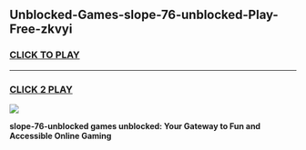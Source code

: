 
## Unblocked-Games-slope-76-unblocked-Play-Free-zkvyi
<h3>
<a href="https://premium76.site?title=slope-76-unblocked&ref=21A">CLICK TO PLAY</a></h3>
<hr>

<h3>
<a href="https://premium76.site?title=slope-76-unblocked&ref=21A">CLICK 2 PLAY</a>
  
</h3>

<a href="https://premium76.site?title=slope-76-unblocked&ref=21A"><img src="https://clearcache.store/games.png"></a>


**slope-76-unblocked games unblocked: Your Gateway to Fun and Accessible Online Gaming**
